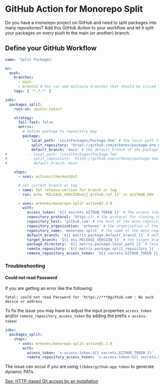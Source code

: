 # GitHub Action for Monorepo Split

Do you have a monorepo project on GitHub and need to split packages into many repositories?
Add this GitHub Action to your workflow and let it split your packages on every push to the main (or another) branch.


## Define your GitHub Workflow

```yaml
name: 'Split Packages'

on:
  push:
    branches:
      - main
      - branch2 # You can add multiple branches that should be sliced if a commit is pushed into the branch
    tags: [ '*.*.*' ]

jobs:
  packages_split:
    runs-on: ubuntu-latest

    strategy:
      fail-fast: false
      matrix:
        # define package to repository map
        package:
          - local_path: 'LocalPackages/Package.One' # the local path to the package which should be separated
            split_repository: 'https://github.com/erkenes/package-one.git' # the target repository where the changed should be pushed
            default_branch: 'main' # the default branch of the package (most it is `main`)
#          - local_path: 'LocalPackages/Package.Two'
#            split_repository: 'https://github.com/erkenes/package-two.git'
#            default_branch: main

    steps:
      - uses: actions/checkout@v2

      # set current branch or tag
      - name: Set release version for branch or tag
        run: echo "RELEASE_VERSION=${{ github.ref }}" >> $GITHUB_ENV

      - uses: erkenes/monorepo-split-action@1.3.0
        with:
          access_token: '${{ secrets.GITHUB_TOKEN }}' # The access token for the repository
          repository_protocol: 'https://' # the protocol for cloning the mono-repository
          repository_host: 'github.com' # the host of the mono-repository
          repository_organization: 'erkenes' # the organization of the mono-repository
          repository_name: 'monorepo-split' # the name of the mono-repository
          default_branch: '${{ matrix.package.default_branch }}' # default branch from the matrix
          target_branch: '${{ env.RELEASE_VERSION }}' # the target branch of the mono-repository which should be sliced (depends on the pushed branch or tag)
          package_directory: '${{ matrix.package.local_path }}' # local path of the package from the matrix
          remote_repository: '${{ matrix.package.split_repository }}' # target repository of the package from the matrix
          remote_repository_access_token: '${{ secrets.GITHUB_TOKEN }}' # an access token for the target repository (optional)
```

### Troubleshooting

#### Could not read Password

If you are getting an error like the following:

```text
fatal: could not read Password for 'https://***@github.com': No such device or address
```

To fix the issue you may have to adjust the input properties `access_token` and/or `remote_repository_access_token` by adding the prefix `x-access-token`:

```yaml
jobs:
  packages_split:
    steps:
      - uses: erkenes/monorepo-split-action@1.3.0
        with:
          access_token: 'x-access-token:${{ secrets.GITHUB_TOKEN }}'
          remote_repository_access_token: 'x-access-token:${{ secrets.GITHUB_TOKEN }}'
```

The issue can occur if you are using `tibdex/github-app-token` to generate dynamic PATs.

[See: HTTP-based Git access by an installation](https://docs.github.com/en/developers/apps/building-github-apps/authenticating-with-github-apps#http-based-git-access-by-an-installation)
